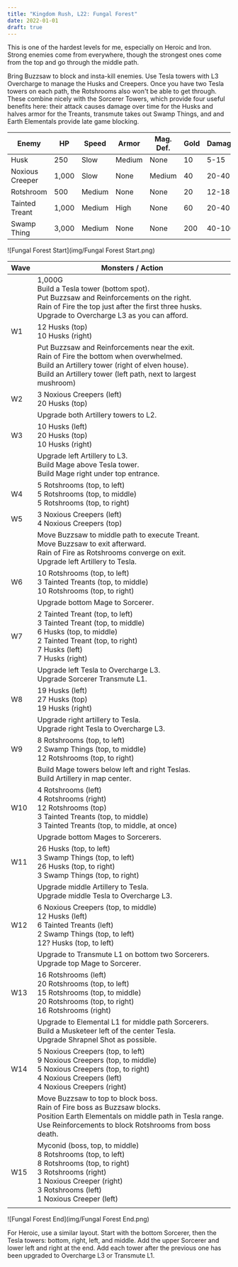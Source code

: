 ```yaml
---
title: "Kingdom Rush, L22: Fungal Forest"
date: 2022-01-01
draft: true
---
```


This is one of the hardest levels for me, especially on Heroic and Iron. Strong enemies come from everywhere, though the strongest ones come from the top and go through the middle path.

Bring Buzzsaw to block and insta-kill enemies. Use Tesla towers with L3 Overcharge to manage the Husks and Creepers. Once you have two Tesla towers on each path, the Rotshrooms also won't be able to get through. These combine nicely with the Sorcerer Towers, which provide four useful benefits here: their attack causes damage over time for the Husks and halves armor for the Treants, transmute takes out Swamp Things, and and Earth Elementals provide late game blocking.

| Enemy           | HP    | Speed  | Armor  | Mag. Def. | Gold | Damage | sec/hit   |
| --------------- | ----- | ------ | ------ | --------- | ---- | ------ | --------- |
| Husk            | 250   | Slow   | Medium | None      | 10   | 5-15   | 1.0       |
| Noxious Creeper | 1,000 | Slow   | None   | Medium    | 40   | 20-40  | 1.0       |
| Rotshroom       | 500   | Medium | None   | None      | 20   | 12-18  | 1.0       |
| Tainted Treant  | 1,000 | Medium | High   | None      | 60   | 20-40  | 1.0       |
| Swamp Thing     | 3,000 | Medium | None   | None      | 200  | 40-100 | 2.5 / 2.1 |

![Fungal Forest Start](img/Fungal Forest Start.png)

| Wave | Monsters / Action                                            |
| ---- | ------------------------------------------------------------ |
|      | 1,000G<br />Build a Tesla tower (bottom spot).<br />Put Buzzsaw and Reinforcements on the right.<br />Rain of Fire the top just after the first three husks.<br />Upgrade to Overcharge L3 as you can afford. |
| W1   | 12 Husks (top)<br />10 Husks (right)                         |
|      | Put Buzzsaw and Reinforcements near the exit.<br />Rain of Fire the bottom when overwhelmed.<br />Build an Artillery tower (right of elven house).<br />Build an Artillery tower (left path, next to largest mushroom) |
| W2   | 3 Noxious Creepers (left)<br />20 Husks (top)                |
|      | Upgrade both Artillery towers to L2.                         |
| W3   | 10 Husks (left)<br />20 Husks (top)<br />10 Husks (right)    |
|      | Upgrade left Artillery to L3.<br />Build Mage above Tesla tower.<br />Build Mage right under top entrance. |
| W4   | 5 Rotshrooms (top, to left)<br />5 Rotshrooms (top, to middle)<br />5 Rotshrooms (top, to right) |
| W5   | 3 Noxious Creepers (left)<br />4 Noxious Creepers (top)      |
|      | Move Buzzsaw to middle path to execute Treant.<br />Move Buzzsaw to exit afterward.<br />Rain of Fire as Rotshrooms converge on exit.<br />Upgrade left Artillery to Tesla. |
| W6   | 10 Rotshrooms (top, to left)<br />3 Tainted Treants (top, to middle)<br />10 Rotshrooms (top, to right) |
|      | Upgrade bottom Mage to Sorcerer.                             |
| W7   | 2 Tainted Treant (top, to left)<br />3 Tainted Treant (top, to middle)<br />6 Husks (top, to middle)<br />2 Tainted Treant (top, to right)<br />7 Husks (left)<br />7 Husks (right) |
|      | Upgrade left Tesla to Overcharge L3.<br />Upgrade Sorcerer Transmute L1. |
| W8   | 19 Husks (left)<br />27 Husks (top)<br />19 Husks (right)    |
|      | Upgrade right artillery to Tesla.<br />Upgrade right Tesla to Overcharge L3. |
| W9   | 8 Rotshrooms (top, to left)<br />2 Swamp Things (top, to middle)<br />12 Rotshrooms (top, to right) |
|      | Build Mage towers below left and right Teslas.<br />Build Artillery in map center. |
| W10  | 4 Rotshrooms (left)<br />4 Rotshrooms (right)<br />12 Rotshrooms (top)<br />3 Tainted Treants (top, to middle)<br />3 Tainted Treants (top, to middle, at once) |
|      | Upgrade bottom Mages to Sorcerers.                           |
| W11  | 26 Husks (top, to left)<br />3 Swamp Things (top, to left)<br />26 Husks (top, to right)<br />3 Swamp Things (top, to right) |
|      | Upgrade middle Artillery to Tesla.<br />Upgrade middle Tesla to Overcharge L3. |
| W12  | 6 Noxious Creepers (top, to middle)<br />12 Husks (left)<br />6 Tainted Treants (left)<br />2 Swamp Things (top, to left)<br />12? Husks (top, to left) |
|      | Upgrade to Transmute L1 on bottom two Sorcerers.<br />Upgrade top Mage to Sorcerer. |
| W13  | 16 Rotshrooms (left)<br />20 Rotshrooms (top, to left)<br />15 Rotshrooms (top, to middle)<br />20 Rotshrooms (top, to right)<br />16 Rotshrooms (right) |
|      | Upgrade to Elemental L1 for middle path Sorcerers.<br />Build a Musketeer left of the center Tesla.<br />Upgrade Shrapnel Shot as possible. |
| W14  | 5 Noxious Creepers (top, to left)<br />9 Noxious Creepers (top, to middle)<br />5 Noxious Creepers (top, to right)<br />4 Noxious Creepers (left)<br />4 Noxious Creepers (right) |
|      | Move Buzzsaw to top to block boss.<br />Rain of Fire boss as Buzzsaw blocks.<br />Position Earth Elementals on middle path in Tesla range.<br />Use Reinforcements to block Rotshrooms from boss death. |
| W15  | Myconid (boss, top, to middle)<br />8 Rotshrooms (top, to left)<br />8 Rotshrooms (top, to right)<br />3 Rotshrooms (right)<br />1 Noxious Creeper (right)<br />3 Rotshrooms (left)<br />1 Noxious Creeper (left) |
|      |                                                              |

![Fungal Forest End](img/Fungal Forest End.png)

For Heroic, use a similar layout. Start with the bottom Sorcerer, then the Tesla towers: bottom, right, left, and middle. Add the upper Sorcerer and lower left and right at the end. Add each tower after the previous one has been upgraded to  Overcharge L3 or Transmute L1.

